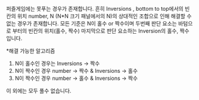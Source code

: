 퍼즐게임에는 못푸는 경우가 존재합니다.
흔히 Inversions , bottom to top에서의 빈칸의 위치 number, N (N*N 크기 패널에서의 N)의 상대적인 조합으로 인해 해결할 수 없는 경우가 존재합니다.
모든 기준은 N이 홀수 or 짝수이며 두번째 판단 요소는 바텀으로 부터의 빈칸의 위치(홀수, 짝수) 마지막으로 판단 요소하는 Inversion의 홀수, 짝수 입니다.

*해결 가능한 알고리즘

1) N이 홀수인 경우는 Inversions -> 짝수
2) N이 짝수인 경우  number -> 짝수 & Inversions -> 홀수
3) N이 짝수인 경우  number -> 홀수 & Inversions -> 짝수

이 외에는 모두 풀수 없습니다.

